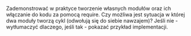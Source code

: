 Zademonstrować w praktyce tworzenie własnych modułów oraz ich włączanie do
kodu za pomocą require. Czy możliwa jest sytuacja w której dwa moduły tworzą cykl
(odwołują się do siebie nawzajem)? Jeśli nie - wytłumaczyć dlaczego, jeśli tak - pokazać
przykład implementacji.